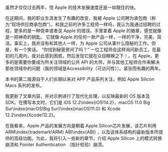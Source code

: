 虽然才仅仅过去两年，但 Apple 的技术发展速度还是一如既往的快。

在这期间，我的职业生涯发生了有趣的改变，我被 Apple 公司聘为承包商（称为“现场供应商承包商”）。和我之前的许多工程师一样吗，我认为我通过招聘的过程，更多的是一种侥幸或者说 Apple 的错误。手里拿着 Apple 的徽章，感觉就像是一把神奇的钥匙。 它就像 Apple 的任何一款产品一样，一样的干净，完美，简洁。事实上，我并没有和其他人一样，为 Apple 公司从事什么隐秘的工作。但是，有一个笑话。 “你找到秘密房间了吗？” 一位工程师会这样询问新员工。在最初的几周内，我对此感到困惑，然后发现它就在众目睽睽之下！。在 Apple，更多的是需要你要成为所关注领域的公共 API 的大师，并与其他工程师合作来解决那些领域中的问题（我的领域是Accessibility（可访问性））。紧张而有趣的两年。

本书的第二版源自于人们长期以来对 APP 产品系列关注，例如 Apple Silicon Macs 系列的发布。

我更新了文章内容，并对示例进行了现代化处理，以反映最新的 OS 版本及SDK。在撰写本文时，它们是 iOS 12.2\index{iOS!14.2}，macOS 11.0 Big Sur\index{macOS!Big Sur}\index{macOS!11.0} 和 Xcode 12.2\index{Xcode!12.2}。

在我看来，Apple 产品的发展方向是朝着 Apple Silicon芯片发展，该芯片利用 ARM\index{trademark!ARM} ABI\index{ABI} ，以及该体系结构的最新版本所提供的高级功能。为此，我将引入一些新的章节，介绍 Apple Silicon 上的模式转换崩溃和 Pointer Authentication （指针校验）崩溃。

